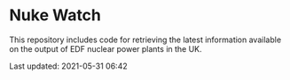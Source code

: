 # Nuke Watch

This repository includes code for retrieving the latest information available on the output of EDF nuclear power plants in the UK.

Last updated: 2021-05-31 06:42